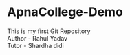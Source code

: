 # ApnaCollege-Demo
This is my first Git Repository
<br>
Author - Rahul Yadav
<br>
Tutor - Shardha didi